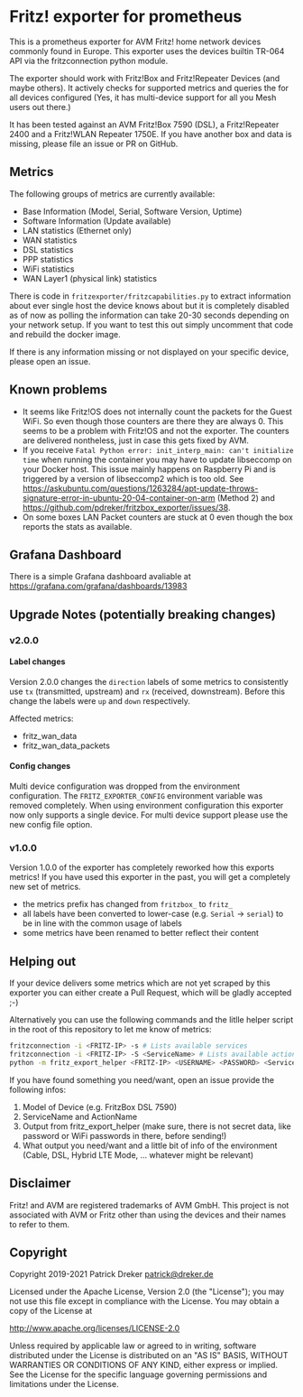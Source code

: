 # Fritz! exporter for prometheus

This is a prometheus exporter for AVM Fritz! home network devices commonly found in Europe. This exporter uses the devices builtin TR-064 API via the fritzconnection python module.

The exporter should work with Fritz!Box and Fritz!Repeater Devices (and maybe others). It actively checks for supported metrics and queries the for all devices configured (Yes, it has multi-device support for all you Mesh users out there.)

It has been tested against an AVM Fritz!Box 7590 (DSL), a Fritz!Repeater 2400 and a Fritz!WLAN Repeater 1750E. If you have another box and data is missing, please file an issue or PR on GitHub.

## Metrics

The following groups of metrics are currently available:

* Base Information (Model, Serial, Software Version, Uptime)
* Software Information (Update available)
* LAN statistics (Ethernet only)
* WAN statistics
* DSL statistics
* PPP statistics
* WiFi statistics
* WAN Layer1 (physical link) statistics

There is code in `fritzexporter/fritzcapabilities.py` to extract information about ever single host the device knows about but it is completely disabled as of now as polling the information can take 20-30 seconds depending on your network setup. If you want to test this out simply uncomment that code and rebuild the docker image.

If there is any information missing or not displayed on your specific device, please open an issue.

## Known problems

* It seems like Fritz!OS does not internally count the packets for the Guest WiFi. So even though those counters are there they are always 0. This seems to be a problem with Fritz!OS and not the exporter. The counters are delivered nontheless, just in case this gets fixed by AVM.
* If you receive `Fatal Python error: init_interp_main: can't initialize time` when running the container you may have to update libseccomp on your Docker host. This issue mainly happens on Raspberry Pi and is triggered by a version of libseccomp2 which is too old. See <https://askubuntu.com/questions/1263284/apt-update-throws-signature-error-in-ubuntu-20-04-container-on-arm> (Method 2) and <https://github.com/pdreker/fritzbox_exporter/issues/38>.
* On some boxes LAN Packet counters are stuck at 0 even though the box reports the stats as available.

## Grafana Dashboard

There is a simple Grafana dashboard avaliable at <https://grafana.com/grafana/dashboards/13983>

## Upgrade Notes (potentially breaking changes)

### v2.0.0

#### Label changes

Version 2.0.0 changes the `direction` labels of some metrics to consistently use `tx` (transmitted, upstream) and `rx` (received, downstream). Before this change the labels were `up` and `down` respectively.

Affected metrics:

* fritz_wan_data
* fritz_wan_data_packets

#### Config changes

Multi device configuration was dropped from the environment configuration. The `FRITZ_EXPORTER_CONFIG` environment variable was removed completely. When using environment configuration this exporter now only supports a single device. For multi device support please use the new config file option.

### v1.0.0

Version 1.0.0 of the exporter has completely reworked how this exports metrics! If you have used this exporter in the past, you will get a completely new set of metrics.

* the metrics prefix has changed from `fritzbox_` to `fritz_`
* all labels have been converted to lower-case (e.g. `Serial` -> `serial`) to be in line with the common usage of labels
* some metrics have been renamed to better reflect their content

## Helping out

If your device delivers some metrics which are not yet scraped by this exporter you can either create a Pull Request, which will be gladly accepted ;-)

Alternatively you can use the following commands and the litlle helper script in the root of this repository to let me know of metrics:

```bash
fritzconnection -i <FRITZ-IP> -s # Lists available services
fritzconnection -i <FRITZ-IP> -S <ServiceName> # Lists available action for a service
python -m fritz_export_helper <FRITZ-IP> <USERNAME> <PASSWORD> <ServiceName> <ActionName> # Will output the data returned from the device in a readable format
```

If you have found something you need/want, open an issue provide the following infos:

1. Model of Device (e.g. FritzBox DSL 7590)
2. ServiceName and ActionName
3. Output from fritz_export_helper (make sure, there is not secret data, like password or WiFi passwords in there, before sending!)
4. What output you need/want and a little bit of info of the environment (Cable, DSL, Hybrid LTE Mode, ... whatever might be relevant)

## Disclaimer

Fritz! and AVM are registered trademarks of AVM GmbH. This project is not associated with AVM or Fritz other than using the devices and their names to refer to them.

## Copyright

Copyright 2019-2021 Patrick Dreker <patrick@dreker.de>

Licensed under the Apache License, Version 2.0 (the "License");
you may not use this file except in compliance with the License.
You may obtain a copy of the License at

  <http://www.apache.org/licenses/LICENSE-2.0>

Unless required by applicable law or agreed to in writing, software
distributed under the License is distributed on an "AS IS" BASIS,
WITHOUT WARRANTIES OR CONDITIONS OF ANY KIND, either express or implied.
See the License for the specific language governing permissions and
limitations under the License.
